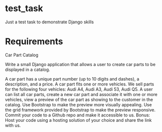 # test_task
Just a test task to demonstrate Django skills

# Requirements
Car Part Catalog

Write a small Django application that allows a user to create car parts to be displayed in a catalog.

A car part has a unique part number (up to 10 digits and dashes), a description, and a price. A car part fits one or more vehicles. We sell parts for the following four vehicles: Audi A4, Audi A3, Audi 53, Audi Q5. A user can list all car parts, create a new car part and associate it with one or more vehicles, view a preview of the car part as showing to the customer in the catalog. Use Bootstrap to make the preview more visually appealing. Use the grid framework provided by Bootstrap to make the preview responsive. Commit your code to a Github repo and make it accessible to us. Bonus: Host your code using a hosting solution of your choice and share the link with us.
